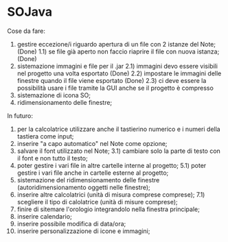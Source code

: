 # SOJava
Cose da fare:

1) gestire eccezione/i riguardo apertura di un file con 2 istanze del Note; (Done)
1.1) se file già aperto non faccio riaprire il file con nuova istanza; (Done)
2) sistemazione immagini e file per il .jar
2.1) immagini devo essere visibili nel progetto una volta esportato (Done)
2.2) impostare le immagini delle finestre quando il file viene esportato (Done)
2.3) ci deve essere la possibilità usare i file tramite la GUI anche se il progetto è compresso
2) sistemazione di icona SO;
3) ridimensionamento delle finestre;

In futuro:

1) per la calcolatrice utilizzare anche il tastierino numerico e i numeri della tastiera come input;
2) inserire "a capo automatico" nel Note come opzione;
3) salvare il font utilizzato nel Note;
3.1) cambiare solo la parte di testo con il font e non tutto il testo;
5) poter gestire i vari file in altre cartelle interne al progetto;
5.1) poter gestire i vari file anche in cartelle esterne al progetto;
6) sistemazione del ridimensionamento delle finestre (autoridimensionamento oggetti nelle finestre);
7) inserire altre calcolatrici (unità di misura comprese comprese);
7.1) scegliere il tipo di calolatrice (unità di misure comprese);
8) finire di sitemare l'orologio integrandolo nella finestra principale;
9) inserire calendario;
10) inserire possibile modifica di data/ora;
11) inserire personalizzazione di icone e immagini;